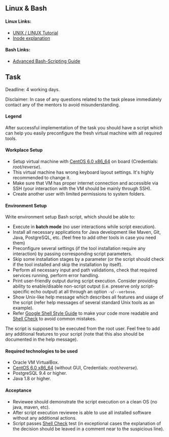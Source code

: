 ## Linux & Bash

#### Linux Links:
- [UNIX / LINUX Tutorial](https://www.tutorialspoint.com/unix/index.htm)
- [Inode explanation](http://teaching.idallen.com/cst8207/13w/notes/450_file_system.html#things-are-stored-in-index-nodes-inodes)

#### Bash Links:
- [Advanced Bash-Scripting Guide](https://tldp.org/LDP/abs/html/index.html)

## Task
Deadline: 4 working days.  

Disclaimer: In case of any questions related to the task please immediately contact any of the mentors to avoid misunderstanding.

#### Legend
After successful implementation of the task you should have a script which can help you easily preconfigure the fresh virtual machine with all required tools.

#### Workplace Setup
- Setup virtual machine with [CentOS 6.0 x86_64](https://sourceforge.net/projects/virtualboximage/files/CentOS/6.0/CentOS-6-x86_64.7z/download) on board (Credentials: _root/reverse_). 
- This virtual machine has wrong keyboard layout settings. It's highly recommended to change it.
- Make sure that VM has proper internet connection and accessible via SSH (your interaction with the VM should be mainly through SSH).
- Create another user with limited permissions to system folders.

#### Environment Setup
Write environment setup Bash script, which should be able to:

- Execute in __batch mode__ (no user interactions while script execution).
- Install all necessary applications for Java development like Maven, Git, Java, PostgreSQL, etc. (feel free to add other tools in case you need them)
- Preconfigure several settings (if the tool installation require any interaction) by passing corresponding script parameters.
- Skip some installation stages by a parameter (or the script should check if the tool installed and skip the installation by itself).
- Perform all necessary input and path validations, check that required services running, perform error handling.
- Print user-friendly output during script execution. Consider providing ability to enable/disable non-script output (i.e. preserve only script-specific echo output) at all through an option `-v`/`--verbose`. 
- Show Unix-like help message which describes all features and usage of the script (refer help messages of several standard Unix tools as an example).
- Refer [Google Shell Style Guide](https://google.github.io/styleguide/shell.xml) to make your code more readable and [Shell Check](https://www.shellcheck.net/) to avoid common mistakes.

The script is supposed to be executed from the root user. Feel free to add any additional features to your script (note that this also should be documented in the help message).

#### Required technologies to be used
- Oracle VM VirtualBox.
- [CentOS 6.0 x86_64](https://sourceforge.net/projects/virtualboximage/files/CentOS/6.0/CentOS-6-x86_64.7z/download) (without GUI, Credentials: _root/reverse_).
- PostgreSQL 9.4 or higher.
- Java 1.8 or higher.

#### Acceptance
- Reviewee should demonstrate the script execution on a clean OS (no java, maven, etc).
- After script execution reviewee is able to use all installed software without any additional actions.
- Script passes [Shell Check](https://www.shellcheck.net/) test (in exceptional cases the explanation of the decision should be leaved in a comment near to the suspicious line).
